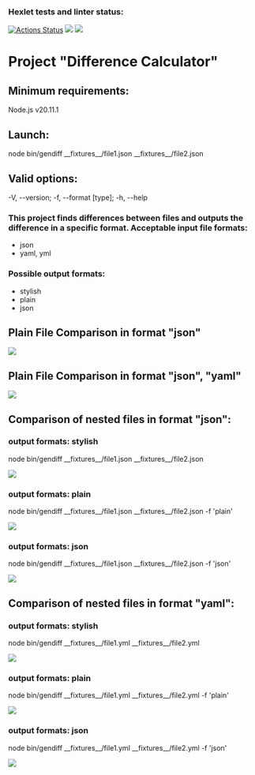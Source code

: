 ### Hexlet tests and linter status:
[![Actions Status](https://github.com/AnPopit/frontend-project-46/actions/workflows/hexlet-check.yml/badge.svg)](https://github.com/AnPopit/frontend-project-46/actions)
<a href="https://codeclimate.com/github/AnPopit/frontend-project-46/maintainability"><img src="https://api.codeclimate.com/v1/badges/ee91eeef6631ce8702e6/maintainability" /></a>
<a href="https://codeclimate.com/github/AnPopit/frontend-project-46/test_coverage"><img src="https://api.codeclimate.com/v1/badges/ee91eeef6631ce8702e6/test_coverage" /></a>
<h1>Project "Difference Calculator"</h1>
<h2>Minimum requirements:</h2><p>Node.js v20.11.1</p>
<h2>Launch:</h2> <p>node bin/gendiff __fixtures__/file1.json __fixtures__/file2.json </p>
<h2>Valid options:</h2> <p>-V, --version; -f, --format [type]; -h, --help</p>
<h3>This project finds differences between files and outputs the difference in a specific format. Acceptable input file formats:</h3>
<ul>
<li>json</li>
<li>yaml, yml</li>
</ul>
<h3>Possible output formats:</h3>
<ul>
<li>stylish</li>
<li>plain</li>
<li>json</li>
</ul>
<h2>Plain File Comparison in format "json"</h2>
<a href="https://asciinema.org/a/3PmZMon2bKK9rS5UFT9QAL3kT" target="_blank"><img src="https://asciinema.org/a/3PmZMon2bKK9rS5UFT9QAL3kT.svg" /></a>
<h2>Plain File Comparison in format "json", "yaml"</h2>
<a href="https://asciinema.org/a/29DftIy0ZTKKz9UBua9W05Kst" target="_blank"><img src="https://asciinema.org/a/29DftIy0ZTKKz9UBua9W05Kst.svg" /></a>
<h2>Comparison of nested files in format "json":</h2>
<h3>output formats: stylish</h3>
<p>node bin/gendiff __fixtures__/file1.json __fixtures__/file2.json </p>
<a href="https://asciinema.org/a/W0WNZfZ9606fl1MVnKZq6D4ec" target="_blank"><img src="https://asciinema.org/a/W0WNZfZ9606fl1MVnKZq6D4ec.svg" /></a>
<h3>output formats: plain</h3>
<p>node bin/gendiff __fixtures__/file1.json __fixtures__/file2.json -f 'plain'</p>
<a href="https://asciinema.org/a/xodEwF1YJRoKTHb5ucPOhPPaD" target="_blank"><img src="https://asciinema.org/a/xodEwF1YJRoKTHb5ucPOhPPaD.svg" /></a>
<h3>output formats: json</h3>
<p>node bin/gendiff __fixtures__/file1.json __fixtures__/file2.json -f 'json'</p>
<a href="https://asciinema.org/a/zqT9SmsTJyQ3VSMWQf7mrBY2B" target="_blank"><img src="https://asciinema.org/a/zqT9SmsTJyQ3VSMWQf7mrBY2B.svg" /></a>
<h2>Comparison of nested files in format "yaml":</h2>
<h3>output formats: stylish</h3>
<p>node bin/gendiff __fixtures__/file1.yml __fixtures__/file2.yml </p>
<a href="https://asciinema.org/a/4yMvV8GiVNtpHM5RliMMyAANM" target="_blank"><img src="https://asciinema.org/a/4yMvV8GiVNtpHM5RliMMyAANM.svg" /></a>
<h3>output formats: plain</h3>
<p>node bin/gendiff __fixtures__/file1.yml __fixtures__/file2.yml -f 'plain'</p>
<a href="https://asciinema.org/a/kB6OmY3P5mFj1ElLD3EGIhliF" target="_blank"><img src="https://asciinema.org/a/kB6OmY3P5mFj1ElLD3EGIhliF.svg" /></a>
<h3>output formats: json</h3>
<p>node bin/gendiff __fixtures__/file1.yml __fixtures__/file2.yml -f 'json'</p>
<a href="https://asciinema.org/a/Liq2mKw2xKLsVtRhz365xIhQk" target="_blank"><img src="https://asciinema.org/a/Liq2mKw2xKLsVtRhz365xIhQk.svg" /></a>

